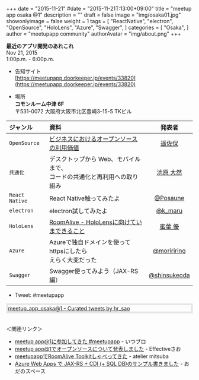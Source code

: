 +++
date = "2015-11-21"
#date = "2015-11-21T:13:00+09:00"
title = "meetup app osaka @1"
description = ""
draft = false
image = "img/osaka01.jpg"
showonlyimage = false
weight = 1
tags = [
    "ReactNative",
    "electron",
    "OpenSource",
    "HoloLens",
    "Azure",
    "Swagger",
]
categories = [
    "Osaka",
]
author = "meetupapp community"
authorAvatar = "img/about.png"
+++

**最近のアプリ開発のあれこれ**  
Nov 21, 2015  
1:00p.m. - 6:00p.m.

<!--more-->

- 告知サイト  
[https://meetupapp.doorkeeper.jp/events/33820](https://meetupapp.doorkeeper.jp/events/33820)


- 場所  
**コモンルーム中津 6F**   
〒531-0072 大阪府大阪市北区豊崎3-15-5 TKビル

| ジャンル | 資料 | 発表者 |
|:-----------|:------------|:------------:|
| ```OpenSource``` | [ビジネスにおけるオープンソースの利用価値](https://speakerdeck.com/harukasao/21-opensource-value) | [遥佐保](https://twitter.com/hr_sao) |
| ```共通化``` |デスクトップから Web、モバイルまで、<br>コードの共通化と再利用への取り組み | [池原 大然](https://twitter.com/Neri78) |
| ```React Native``` | React Native触ってみたよ | [@Posaune](https://twitter.com/Posaune) |
| ```electron``` | electron試してみたよ | [@k_maru](https://github.com/k-maru) |
| ```HoloLens``` | [RoomAlive - HoloLensに向けていまできること](https://www.slideshare.net/mitsuba/roomalive-hololens) | [蜜葉 優](https://twitter.com/mitsuba_yu) |
| ```Azure``` | Azureで独自ドメインを使ってhttpsにしたら<br>えらく大変だった | [@moririring](https://twitter.com/moririring) |
| ```Swagger``` | Swagger使ってみよう（JAX-RS編）   | [@shinsukeoda](https://twitter.com/shinsukeoda) |

- Tweet: #meetupapp

<div style="border:solid 5px #e6e6e6">
<a class="twitter-timeline" data-width="400" data-height="500"  href="https://twitter.com/hr_sao/timelines/1115472881138393088">meetup_app_osaka@1 - Curated tweets by hr_sao</a> <script async src="https://platform.twitter.com/widgets.js" charset="utf-8"></script>
</div>

<br>

＜関連リンク＞

- [meetup app@1に参加してきた #meetupapp](http://k-koba.hatenablog.com/entry/2015/11/23/102602) - いつブロ  
- [meetup app@1でオープンソースについて発表しました](http://h-sao.com/blog/2015/11/21/meetup-app1-opensource/) - Effectiveさお  
- [meetupappでRoomAlive Toolkitしゃべってきた](http://c-mitsuba.hatenablog.com/entry/2015/11/21/171848) - atelier mitsuba
- [Azure Web Apps で JAX-RS + CDI (+ SQL DB)のサンプル書きました](https://odashinsuke.hatenablog.com/entry/2015/11/21/174034) - お だのスペース